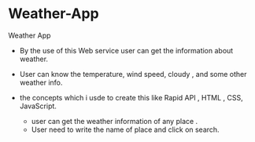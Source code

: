 # Weather-App
Weather App
* By the use of this Web service user can get the information about weather.
* User can know the temperature, wind speed, cloudy , and some other weather info.
* the concepts which i usde to create this 
  like Rapid API , HTML , CSS, JavaScript.
  
  * user can get the weather information of any place .
  * User need to write the name of place and click on search. 
